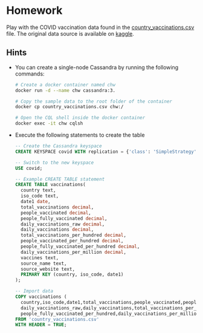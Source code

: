 # Homework

Play with the COVID vaccination data found in the [country_vaccinations.csv](country_vaccinations.csv) file.
The original data source is available on [kaggle](https://www.kaggle.com/gpreda/covid-world-vaccination-progress).

## Hints

* You can create a single-node Cassandra by running the following commands:
  ```bash
  # Create a docker container named chw
  docker run -d --name chw cassandra:3.
  
  # Copy the sample data to the root folder of the container
  docker cp country_vaccinations.csv chw:/
  
  # Open the CQL shell inside the docker container
  docker exec -it chw cqlsh
  ```
* Execute the following statements to create the table
  ```sql
  -- Create the Cassandra keyspace
  CREATE KEYSPACE covid WITH replication = {'class': 'SimpleStrategy', 'replication_factor': 1};
  
  -- Switch to the new keyspace
  USE covid;
  
  -- Example CREATE TABLE statement
  CREATE TABLE vaccinations(
    country text,
    iso_code text,
    date1 date,
    total_vaccinations decimal,
    people_vaccinated decimal,
    people_fully_vaccinated decimal,
    daily_vaccinations_raw decimal,
    daily_vaccinations decimal,
    total_vaccinations_per_hundred decimal,
    people_vaccinated_per_hundred decimal,
    people_fully_vaccinated_per_hundred decimal,
    daily_vaccinations_per_million decimal,
    vaccines text,
    source_name text,
    source_website text,
    PRIMARY KEY (country, iso_code, date1)
  );
  
  -- Import data
  COPY vaccinations (
    country,iso_code,date1,total_vaccinations,people_vaccinated,people_fully_vaccinated,
    daily_vaccinations_raw,daily_vaccinations,total_vaccinations_per_hundred,people_vaccinated_per_hundred,
    people_fully_vaccinated_per_hundred,daily_vaccinations_per_million,vaccines,source_name,source_website)
  FROM 'country_vaccinations.csv'
  WITH HEADER = TRUE;
  ```